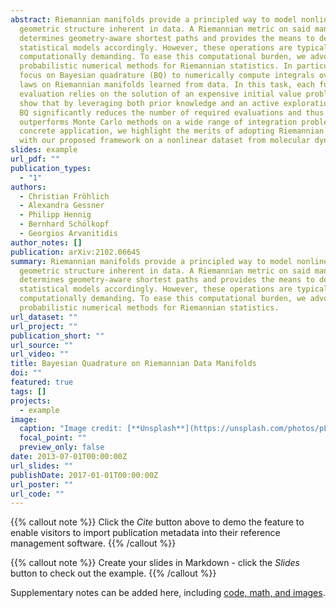 ```yaml
---
abstract: Riemannian manifolds provide a principled way to model nonlinear
  geometric structure inherent in data. A Riemannian metric on said manifolds
  determines geometry-aware shortest paths and provides the means to define
  statistical models accordingly. However, these operations are typically
  computationally demanding. To ease this computational burden, we advocate
  probabilistic numerical methods for Riemannian statistics. In particular, we
  focus on Bayesian quadrature (BQ) to numerically compute integrals over normal
  laws on Riemannian manifolds learned from data. In this task, each function
  evaluation relies on the solution of an expensive initial value problem. We
  show that by leveraging both prior knowledge and an active exploration scheme,
  BQ significantly reduces the number of required evaluations and thus
  outperforms Monte Carlo methods on a wide range of integration problems. As a
  concrete application, we highlight the merits of adopting Riemannian geometry
  with our proposed framework on a nonlinear dataset from molecular dynamics.
slides: example
url_pdf: ""
publication_types:
  - "1"
authors:
  - Christian Fröhlich
  - Alexandra Gessner
  - Philipp Hennig
  - Bernhard Schölkopf
  - Georgios Arvanitidis
author_notes: []
publication: arXiv:2102.06645
summary: Riemannian manifolds provide a principled way to model nonlinear
  geometric structure inherent in data. A Riemannian metric on said manifolds
  determines geometry-aware shortest paths and provides the means to define
  statistical models accordingly. However, these operations are typically
  computationally demanding. To ease this computational burden, we advocate
  probabilistic numerical methods for Riemannian statistics.
url_dataset: ""
url_project: ""
publication_short: ""
url_source: ""
url_video: ""
title: Bayesian Quadrature on Riemannian Data Manifolds
doi: ""
featured: true
tags: []
projects:
  - example
image:
  caption: "Image credit: [**Unsplash**](https://unsplash.com/photos/pLCdAaMFLTE)"
  focal_point: ""
  preview_only: false
date: 2013-07-01T00:00:00Z
url_slides: ""
publishDate: 2017-01-01T00:00:00Z
url_poster: ""
url_code: ""
---
```


{{% callout note %}}
Click the *Cite* button above to demo the feature to enable visitors to import publication metadata into their reference management software.
{{% /callout %}}

{{% callout note %}}
Create your slides in Markdown - click the *Slides* button to check out the example.
{{% /callout %}}

Supplementary notes can be added here, including [code, math, and images](https://wowchemy.com/docs/writing-markdown-latex/).
